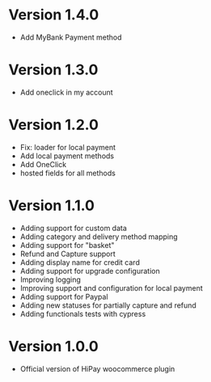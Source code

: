 # Version 1.4.0

- Add MyBank Payment method

# Version 1.3.0

- Add oneclick in my account

# Version 1.2.0

- Fix: loader for local payment
- Add local payment methods
- Add OneClick
- hosted fields for all methods

# Version 1.1.0

- Adding support for custom data
- Adding category and delivery method mapping
- Adding support for "basket"
- Refund and Capture support
- Adding display name for credit card
- Adding support for upgrade configuration
- Improving logging
- Improving support and configuration for local payment
- Adding support for Paypal
- Adding new statuses for partially capture and refund
- Adding functionals tests with cypress

# Version 1.0.0

- Official version of HiPay woocommerce plugin
